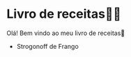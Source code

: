 # Livro de receitas:man_cook:

Olá! Bem vindo ao meu livro de receitas:wave:

- Strogonoff de Frango
